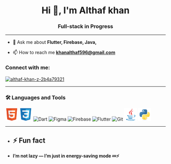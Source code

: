 <h1 align="center">Hi 👋, I'm Althaf khan</h1>
<h3 align="center"> Full-stack in Progress</h3>

---

- 💬 Ask me about **Flutter, Firebase, Java,**

- 📫 How to reach me **khanalthaf596@gmail.com**


<h3 align="left">Connect with me:</h3>
<p align="left">
<a href="https://linkedin.com/in/althaf-khan-z-2b4a79321" target="blank"><img align="center" src="https://raw.githubusercontent.com/rahuldkjain/github-profile-readme-generator/master/src/images/icons/Social/linked-in-alt.svg" alt="althaf-khan-z-2b4a79321" height="30" width="40" /></a>  
  
---
  
<h3>🛠 Languages and Tools</h3>
<p align="left">
  <a href="https://developer.mozilla.org/en-US/docs/Web/HTML" target="_blank" rel="noreferrer" style="text-decoration: none;">
    <img src="https://raw.githubusercontent.com/devicons/devicon/master/icons/html5/html5-original.svg" alt="HTML5" width="40" height="40"/>
  </a>
  <a href="https://developer.mozilla.org/en-US/docs/Web/CSS" target="_blank" rel="noreferrer" style="text-decoration: none;">
    <img src="https://raw.githubusercontent.com/devicons/devicon/master/icons/css3/css3-original.svg" alt="CSS3" width="40" height="40"/>
  </a>
  <a href="https://dart.dev" target="_blank" rel="noreferrer" style="text-decoration: none;">
    <img src="https://www.vectorlogo.zone/logos/dartlang/dartlang-icon.svg" alt="Dart" width="40" height="40"/>
  </a>
  <a href="https://www.figma.com/" target="_blank" rel="noreferrer" style="text-decoration: none;">
    <img src="https://www.vectorlogo.zone/logos/figma/figma-icon.svg" alt="Figma" width="40" height="40"/>
  </a>
  <a href="https://firebase.google.com/" target="_blank" rel="noreferrer" style="text-decoration: none;">
    <img src="https://www.vectorlogo.zone/logos/firebase/firebase-icon.svg" alt="Firebase" width="40" height="40"/>
  </a>
  <a href="https://flutter.dev" target="_blank" rel="noreferrer" style="text-decoration: none;">
    <img src="https://www.vectorlogo.zone/logos/flutterio/flutterio-icon.svg" alt="Flutter" width="40" height="40"/>
  </a>
  <a href="https://git-scm.com/" target="_blank" rel="noreferrer" style="text-decoration: none;">
    <img src="https://www.vectorlogo.zone/logos/git-scm/git-scm-icon.svg" alt="Git" width="40" height="40"/>
  </a>
  <a href="https://www.java.com/" target="_blank" rel="noreferrer" style="text-decoration: none;">
    <img src="https://raw.githubusercontent.com/devicons/devicon/master/icons/java/java-original.svg" alt="Java" width="40" height="40"/>
  </a>
  <a href="https://www.python.org/" target="_blank" rel="noreferrer" style="text-decoration: none;">
    <img src="https://raw.githubusercontent.com/devicons/devicon/master/icons/python/python-original.svg" alt="Python" width="40" height="40"/>
  </a>
</p>



---

- ## ⚡ Fun fact
- **I’m not lazy — I’m just in energy-saving mode 💤⚡**

  



